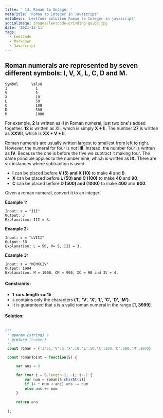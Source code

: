 ```yaml
---
title: ' 13. Roman to Integer '
metaTitle: 'Roman to Integer in Javascript'
metaDesc: 'LeetCode solution Roman to Integer in javascript'
socialImage: Images/leetcode-grinding-guide.jpg
date: '2021-12-11'
tags:
  - LeetCode
  - Markdown
  - Javascript
---
```


## Roman numerals are represented by seven different symbols: __I, V, X, L, C, D__ and __M__.

```
Symbol      Value
I             1
V             5
X             10
L             50
C             100
D             500
M             1000
```

For example, __2__ is written as __II__ in Roman numeral, just two one's added together. __12__ is written as XII, which is simply __X + II__. The number __27__ is written as __XXVII__, which is __XX + V + II__.

Roman numerals are usually written largest to smallest from left to right. However, the numeral for four is not __IIII__. Instead, the number four is written as __IV__. Because the one is before the five we subtract it making four. The same principle applies to the number nine, which is written as __IX__. There are six instances where subtraction is used:

* __I__ can be placed before __V (5) and X (10)__ to make __4__ and __9__. 
* __X__ can be placed before __L (50) and C (100)__ to make __40__ and __90__. 
* __C__ can be placed before __D (500) and  (1000)__ to make __400__ and __900__.

Given a roman numeral, convert it to an integer.

 
__Example 1:__
```
Input: s = "III"
Output: 3
Explanation: III = 3.
```

__Example 2:__
```
Input: s = "LVIII"
Output: 58
Explanation: L = 50, V= 5, III = 3.
```

__Example 3:__
```
Input: s = "MCMXCIV"
Output: 1994
Explanation: M = 1000, CM = 900, XC = 90 and IV = 4.
```

#### __Constraints:__

* __1 <= s.length <= 15__
* s contains only the characters __('I', 'V', 'X', 'L', 'C', 'D', 'M')__.
* It is guaranteed that s is a valid roman numeral in the range __[1, 3999]__.

#### __Solution:__ 

```js

/**
 * @param {string} s
 * @return {number}
 */
 const roman = {'I':1,'V':5,'X':10,'L':50,'C':100,'D':500,'M':1000}

 const romanToInt = function(S) {

     var ans = 0

     for (var i = S.length-1; ~i; i--) {
         var num = roman[S.charAt(i)]
         if (4 * num < ans) ans -= num
         else ans += num
     }
     
     return ans
     
 };

```